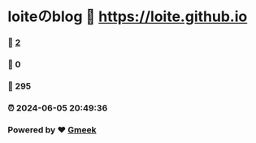 # loiteのblog :link: https://loite.github.io 
### :page_facing_up: [2](https://loite.github.io/tag.html) 
### :speech_balloon: 0 
### :hibiscus: 295 
### :alarm_clock: 2024-06-05 20:49:36 
### Powered by :heart: [Gmeek](https://github.com/Meekdai/Gmeek)
